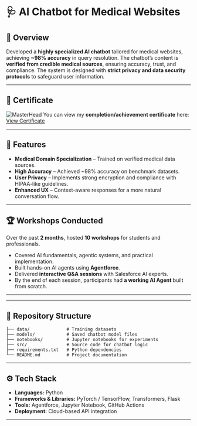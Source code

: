 
# 🩺 AI Chatbot for Medical Websites

## 📌 Overview

Developed a **highly specialized AI chatbot** tailored for medical websites, achieving **\~98% accuracy** in query resolution. The chatbot’s content is **verified from credible medical sources**, ensuring accuracy, trust, and compliance. The system is designed with **strict privacy and data security protocols** to safeguard user information.

---
## 📜 Certificate
![MasterHead](https://media.geeksforgeeks.org/auth-certificates/1751999400/8eda3c6b7b80d6aed8eedb29819a8ae0.png)
You can view my **completion/achievement certificate** here:
[View Certificate](https://media.geeksforgeeks.org/auth-certificates/1751999400/8eda3c6b7b80d6aed8eedb29819a8ae0.png)

---


## 🚀 Features

* **Medical Domain Specialization** – Trained on verified medical data sources.
* **High Accuracy** – Achieved \~98% accuracy on benchmark datasets.
* **User Privacy** – Implements strong encryption and compliance with HIPAA-like guidelines.
* **Enhanced UX** – Context-aware responses for a more natural conversation flow.

---

## 🏆 Workshops Conducted

Over the past **2 months**, hosted **10 workshops** for students and professionals.

* Covered AI fundamentals, agentic systems, and practical implementation.
* Built hands-on AI agents using **Agentforce**.
* Delivered **interactive Q\&A sessions** with Salesforce AI experts.
* By the end of each session, participants had **a working AI Agent** built from scratch.

---


---

## 📂 Repository Structure

```
├── data/              # Training datasets
├── models/            # Saved chatbot model files
├── notebooks/         # Jupyter notebooks for experiments
├── src/               # Source code for chatbot logic
├── requirements.txt   # Python dependencies
└── README.md          # Project documentation
```

---

## ⚙️ Tech Stack

* **Languages:** Python
* **Frameworks & Libraries:** PyTorch / TensorFlow, Transformers, Flask
* **Tools:** Agentforce, Jupyter Notebook, GitHub Actions
* **Deployment:** Cloud-based API integration

---

